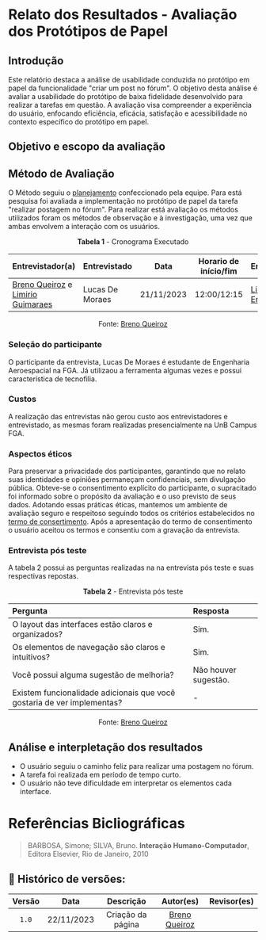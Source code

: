 # Relato dos Resultados - Avaliação dos Protótipos de Papel

## Introdução

Este relatório destaca a análise de usabilidade conduzida no protótipo em papel da funcionalidade
"criar um post no fórum".
O objetivo desta análise é avaliar a usabilidade do protótipo de baixa fidelidade desenvolvido para
realizar a tarefas em questão. A avaliação visa compreender a experiência do usuário, enfocando eficiência,
eficácia, satisfação e acessibilidade no contexto específico do protótipo em papel.

## Objetivo e escopo da avaliação

## Método de Avaliação

O Método seguiu o [planejamento](./planejamento.md) confeccionado pela equipe. Para está pesquisa foi avaliada
a implementação no protótipo de papel da tarefa "realizar postagem no fórum". Para realizar está
avaliação os métodos utilizados foram os métodos de observação e à investigação, uma vez que ambas envolvem
a interação com os usuários.

<center>

**Tabela 1** - Cronograma Executado

| **Entrevistador(a)** | **Entrevistado** | **Data** | **Horario de início/fim** | **Entrevista** |
| -------------------- | ---------------- | -------- | ------------------------- | -------------- |
|[Breno Queiroz](https://github.com/brenob6) e [Limirio Guimaraes](https://github.com/LimirioGuimaraes)| Lucas De Moraes | 21/11/2023 | 12:00/12:15 | [Link para Entrevista](https://www.youtube.com/watch?v=1X009ybhvwc) |

Fonte: [Breno Queiroz](https://github.com/brenob6)

</center>

### Seleção do participante

O participante da entrevista, Lucas De Moraes é estudante de Engenharia Aeroespacial na FGA.
Já utilizaou a ferramenta algumas vezes e possui característica de tecnofilia.

### Custos

A realização das entrevistas não gerou custo aos entrevistadores e entrevistado, as mesmas
foram realizadas presencialmente na UnB Campus FGA.

### Aspectos éticos

Para preservar a privacidade dos participantes, garantindo que no relato suas identidades e opiniões
permaneçam confidenciais, sem divulgação pública. Obteve-se o consentimento explícito do participante,
o supracitado foi informado
sobre o propósito da avaliação e o uso previsto de seus dados. Adotando essas práticas éticas,
mantemos um ambiente de avaliação seguro e respeitoso seguindo todos os critérios estabelecidos
no [termo de consertimento](../../../elicitacao/termoConsertimento.pdf).
Após a apresentação do termo de consentimento o usuário aceitou os termos e consentiu com a gravação
da entrevista.

### Entrevista pós teste

A tabela 2 possui as perguntas realizadas na na entrevista pós teste e suas respectivas
repostas.

<center>

**Tabela 2** - Entrevista pós teste

|Pergunta | Resposta |
|:------- | :------- |
|O layout das interfaces estão claros e organizados?                    |Sim.|
|Os elementos de navegação são claros e intuitivos?                     |Sim.|
|Você possui alguma sugestão de melhoria?                               |Não houver sugestão.|
|Existem funcionalidade adicionais que você gostaria de ver implementas?| - |

Fonte: [Breno Queiroz](https://github.com/brenob6)

</center>

## Análise e interpletação dos resultados

- O usuário seguiu o caminho feliz para realizar uma postagem no fórum.
- A tarefa foi realizada em período de tempo curto.
- O usuário não teve dificuldade em interpretar os elementos cada interface.

# Referências Bicliográficas

> BARBOSA, Simone; SILVA, Bruno. **Interação Humano-Computador**, Editora Elsevier, Rio de Janeiro, 2010

## 📑 Histórico de versões:

|Versão|  Data    |  Descrição |Autor(es)              | Revisor(es) |            
|:----:|:-------: | :-------------: | :-------------------: | :---------: |
|`1.0` |22/11/2023| Criação da página | [Breno Queiroz](https://github.com/brenob6) | [](https://github.com/)
